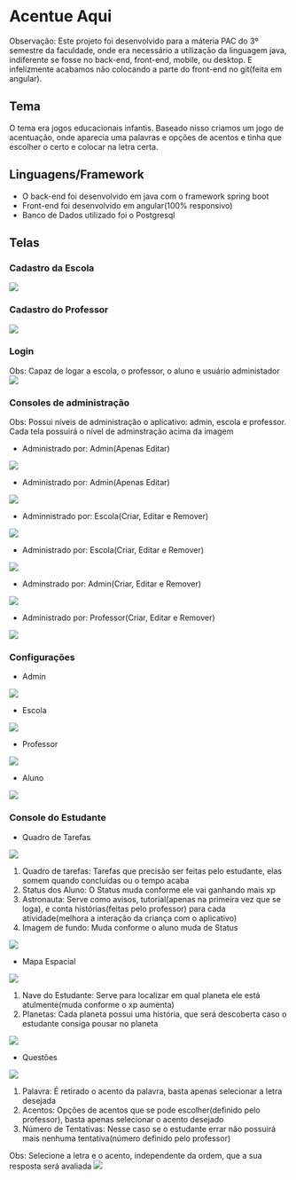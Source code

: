 # Acentue Aqui
<span color="red">Observação: Este projeto foi desenvolvido para a máteria PAC do 3º semestre da faculdade, onde era necessário a utilização da linguagem java, indiferente se fosse no back-end, front-end, mobile, ou desktop. E infelizmente acabamos não colocando a parte do front-end no git(feita em angular).</span>

## Tema
O tema era jogos educacionais infantis. Baseado nisso criamos um jogo de acentuação, onde aparecia uma palavras e opções de acentos e tinha que escolher o certo e colocar na letra certa.

## Linguagens/Framework
- O back-end foi desenvolvido em java com o framework spring boot
- Front-end foi desenvolvido em angular(100% responsivo)
- Banco de Dados utilizado foi o Postgresql

## Telas 
### Cadastro da Escola
<img src="https://user-images.githubusercontent.com/54685955/157887054-fe0368e2-ecdf-4554-aabc-c2e70438e607.jpeg" />

### Cadastro do Professor
<img src="https://user-images.githubusercontent.com/54685955/157887055-38d91207-3c98-483b-ae05-694bdb8e2ec4.jpeg" />

 ### Login
 Obs: Capaz de logar a escola, o professor, o aluno e usuário administador
<img src="https://user-images.githubusercontent.com/54685955/157887085-8f72c9b2-b2b3-4446-9e17-530c9ad5ece2.jpeg" />

### Consoles de administração
Obs: Possui níveis de administração o aplicativo: admin, escola e professor. Cada tela possuirá o nível de adminstração acima da imagem

- Administrado por: Admin(Apenas Editar)
<img src="https://user-images.githubusercontent.com/54685955/157887068-2061ede6-0249-456d-be7d-e1aa3989c8bb.jpeg" />

- Administrado por: Admin(Apenas Editar)
<img src="https://user-images.githubusercontent.com/54685955/157887070-380ab2c2-b689-41b5-9460-124cde67a7bf.jpeg" />

- Adminnistrado por: Escola(Criar, Editar e Remover)
<img src="https://user-images.githubusercontent.com/54685955/157887067-48d600b7-565c-44a8-9d83-788e60822434.jpeg" />

- Administrado por: Escola(Criar, Editar e Remover)
<img src="https://user-images.githubusercontent.com/54685955/157887063-e845bcb8-a636-4ecb-92bb-1ea710cb3fd9.jpeg" />

- Adminstrado por: Admin(Criar, Editar e Remover)
<img src="https://user-images.githubusercontent.com/54685955/157887062-767df18c-2b6e-41ec-a37f-e0a6f2b19732.jpeg" />

- Administrado por: Professor(Criar, Editar e Remover)
<img src="https://user-images.githubusercontent.com/54685955/157887073-993e049e-f66e-43be-ae29-90d8303aa484.jpeg" />

### Configurações
- Admin
<img src="https://user-images.githubusercontent.com/54685955/157887056-a062a266-e0ef-413b-8d0e-10273ae2f4fc.jpeg" />

- Escola
<img src="https://user-images.githubusercontent.com/54685955/157887059-60bc7905-b407-4a6b-9205-54e2963e96bc.jpeg"/>

- Professor
<img src="https://user-images.githubusercontent.com/54685955/157887061-02af2217-00f1-4df6-b7dc-572d547cb074.jpeg"/>

- Aluno
<img src="https://user-images.githubusercontent.com/54685955/157887058-f4b7b49f-9e53-4204-b5c6-06c15f51af8f.jpeg"/>

### Console do Estudante

- Quadro de Tarefas
<img src="https://user-images.githubusercontent.com/54685955/157887075-77e80855-b275-4f80-be89-b0084a824b67.jpeg"/>

1. Quadro de tarefas: Tarefas que precisão ser feitas pelo estudante, elas somem quando concluídas ou o tempo acaba
2. Status dos Aluno: O Status muda conforme ele vai ganhando mais xp
3. Astronauta: Serve como avisos, tutorial(apenas na primeira vez que se loga), e conta histórias(feitas pelo professor) para cada atividade(melhora a interação da criança com o aplicativo)
4. Imagem de fundo: Muda conforme o aluno muda de Status
<img src="https://user-images.githubusercontent.com/54685955/157899455-8f1921eb-2ca6-411e-b19a-6336083cc05a.jpg"/>

- Mapa Espacial
<img src="https://user-images.githubusercontent.com/54685955/157887077-e354f512-f8d1-4ddc-b65c-a88b7d839c67.jpeg"/>

1. Nave do Estudante: Serve para localizar em qual planeta ele está atulmente(muda conforme o xp aumenta)
2. Planetas: Cada planeta possui uma história, que será descoberta caso o estudante consiga pousar no planeta
<img src="https://user-images.githubusercontent.com/54685955/157902028-15b89b90-b381-4b7f-94e9-9c7b8fd8de84.jpg"/>

- Questões
<img src="https://user-images.githubusercontent.com/54685955/157887087-373c431f-55f8-46a9-8823-6b5665b7c319.jpeg"/>

1. Palavra: É retirado o acento da palavra, basta apenas selecionar a letra desejada
2. Acentos: Opções de acentos que se pode escolher(definido pelo professor), basta apenas selecionar o acento desejado
3. Número de Tentativas: Nesse caso se o estudante errar não possuirá mais nenhuma tentativa(número definido pelo professor)

Obs: Selecione a letra e o acento, independente da ordem, que a sua resposta será avaliada
<img src="https://user-images.githubusercontent.com/54685955/157903146-9820b9e9-538b-4468-82bd-1cb58401a822.jpg"/>
